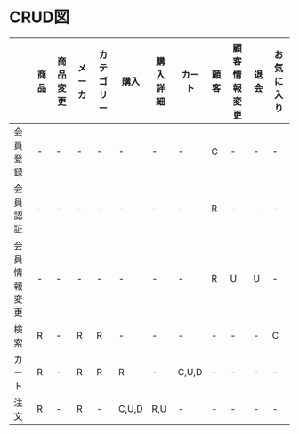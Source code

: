# CRUD図 #

|            |商品|商品変更|メーカ|カテゴリー|購入|購入詳細|カート|顧客|顧客情報変更|退会|お気に入り|
|------------|----|--------|------|---------|----|--------|------|----|-----------|----|----------|
|会員登録    |-   |-       |-     |-        |-   |-       |-      |C   |-         |-   |-         |
|会員認証    |-   |-       |-     |-        |-   |-       |-      |R   |-         |-   |-         |
|会員情報変更|-   |-       |-     |-        |-   |-       |-      |R   |U         |U   |-         |
|検索        |R   |-       |R     |R        |-   |-       |-      |-   |-         |-   |C         |
|カート      |R   |-       |R     |R        |R   |-       |C,U,D  |-   |-         |-   |-         |
|注文        |R   |-       |R     |-        |C,U,D|R,U     |-     |-   |-         |-   |-         |
